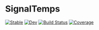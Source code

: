 # SignalTemps

[![Stable](https://img.shields.io/badge/docs-stable-blue.svg)](https://mkarikom.github.io/SignalTemps.jl/stable)
[![Dev](https://img.shields.io/badge/docs-dev-blue.svg)](https://mkarikom.github.io/SignalTemps.jl/dev)
[![Build Status](https://travis-ci.com/mkarikom/SignalTemps.jl.svg?branch=master)](https://travis-ci.com/mkarikom/SignalTemps.jl)
[![Coverage](https://codecov.io/gh/mkarikom/SignalTemps.jl/branch/master/graph/badge.svg)](https://codecov.io/gh/mkarikom/SignalTemps.jl)
